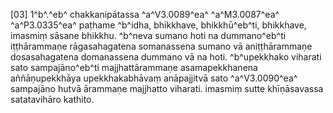 [03] 1^b^.^eb^ chakkanipātassa ^a^V3.0089^ea^ ^a^M3.0087^ea^ ^a^P3.0335^ea^  paṭhame ^b^idha, bhikkhave, bhikkhū^eb^ti, bhikkhave, imasmiṃ   sāsane bhikkhu. ^b^neva sumano hoti na dummano^eb^ti iṭṭhārammaṇe   rāgasahagatena somanassena sumano vā aniṭṭhārammaṇe dosasahagatena domanassena  dummano vā na hoti. ^b^upekkhako viharati sato sampajāno^eb^ti  majjhattārammaṇe asamapekkhanena aññāṇupekkhāya upekkhakabhāvaṃ  anāpajjitvā sato ^a^V3.0090^ea^ sampajāno hutvā ārammaṇe majjhatto viharati.  imasmiṃ sutte khīṇāsavassa satatavihāro kathito.